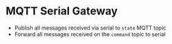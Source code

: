 
# MQTT Serial Gateway

- Publish all messages received via serial to `state` MQTT topic
- Forward all messages received on the `command` topic to serial
